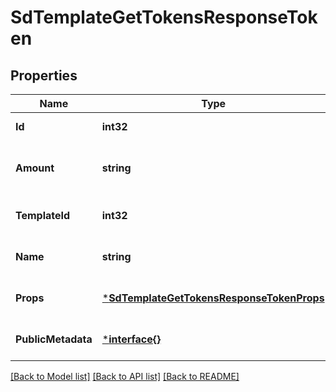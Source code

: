 # SdTemplateGetTokensResponseToken

## Properties
Name | Type | Description | Notes
------------ | ------------- | ------------- | -------------
**Id** | **int32** | Token ID Number (unsigned 32 bit integer) | [default to null]
**Amount** | **string** | u64 Number as String, min: 0, max: 9223372036854775807 (ex. \&quot;6\&quot;) | [default to null]
**TemplateId** | **int32** | Template ID Number (unsigned 32 bit integer) | [optional] [default to null]
**Name** | **string** | Template Name | [optional] [default to null]
**Props** | [***SdTemplateGetTokensResponseTokenProps**](SDTemplateGetTokensResponse_token_props.md) |  | [optional] [default to null]
**PublicMetadata** | [***interface{}**](interface{}.md) | Returned to marketplaces as token metadata | [optional] [default to null]

[[Back to Model list]](../README.md#documentation-for-models) [[Back to API list]](../README.md#documentation-for-api-endpoints) [[Back to README]](../README.md)

